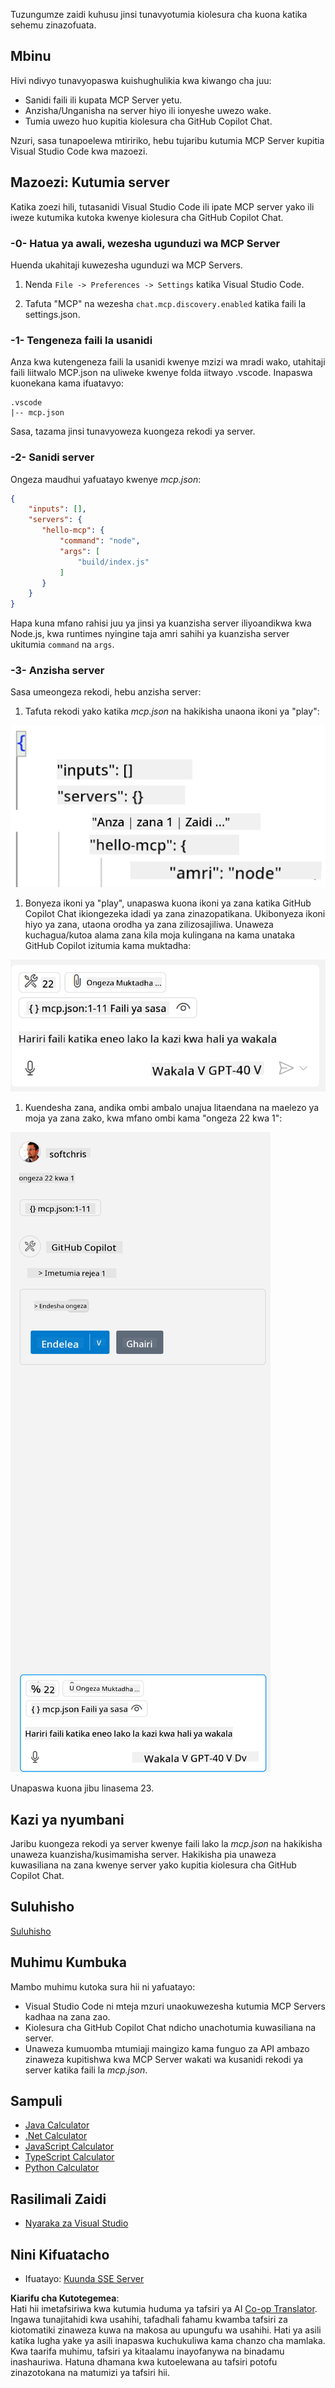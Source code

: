 <!--
CO_OP_TRANSLATOR_METADATA:
{
  "original_hash": "54e9ffc5dba01afcb8880a9949fd1881",
  "translation_date": "2025-07-13T19:34:01+00:00",
  "source_file": "03-GettingStarted/04-vscode/README.md",
  "language_code": "sw"
}
-->
Tuzungumze zaidi kuhusu jinsi tunavyotumia kiolesura cha kuona katika sehemu zinazofuata.

## Mbinu

Hivi ndivyo tunavyopaswa kuishughulikia kwa kiwango cha juu:

- Sanidi faili ili kupata MCP Server yetu.
- Anzisha/Unganisha na server hiyo ili ionyeshe uwezo wake.
- Tumia uwezo huo kupitia kiolesura cha GitHub Copilot Chat.

Nzuri, sasa tunapoelewa mtiririko, hebu tujaribu kutumia MCP Server kupitia Visual Studio Code kwa mazoezi.

## Mazoezi: Kutumia server

Katika zoezi hili, tutasanidi Visual Studio Code ili ipate MCP server yako ili iweze kutumika kutoka kwenye kiolesura cha GitHub Copilot Chat.

### -0- Hatua ya awali, wezesha ugunduzi wa MCP Server

Huenda ukahitaji kuwezesha ugunduzi wa MCP Servers.

1. Nenda `File -> Preferences -> Settings` katika Visual Studio Code.

1. Tafuta "MCP" na wezesha `chat.mcp.discovery.enabled` katika faili la settings.json.

### -1- Tengeneza faili la usanidi

Anza kwa kutengeneza faili la usanidi kwenye mzizi wa mradi wako, utahitaji faili liitwalo MCP.json na uliweke kwenye folda iitwayo .vscode. Inapaswa kuonekana kama ifuatavyo:

```text
.vscode
|-- mcp.json
```

Sasa, tazama jinsi tunavyoweza kuongeza rekodi ya server.

### -2- Sanidi server

Ongeza maudhui yafuatayo kwenye *mcp.json*:

```json
{
    "inputs": [],
    "servers": {
       "hello-mcp": {
           "command": "node",
           "args": [
               "build/index.js"
           ]
       }
    }
}
```

Hapa kuna mfano rahisi juu ya jinsi ya kuanzisha server iliyoandikwa kwa Node.js, kwa runtimes nyingine taja amri sahihi ya kuanzisha server ukitumia `command` na `args`.

### -3- Anzisha server

Sasa umeongeza rekodi, hebu anzisha server:

1. Tafuta rekodi yako katika *mcp.json* na hakikisha unaona ikoni ya "play":

  ![Kuanzisha server katika Visual Studio Code](../../../../translated_images/vscode-start-server.8e3c986612e3555de47e5b1e37b2f3020457eeb6a206568570fd74a17e3796ad.sw.png)  

1. Bonyeza ikoni ya "play", unapaswa kuona ikoni ya zana katika GitHub Copilot Chat ikiongezeka idadi ya zana zinazopatikana. Ukibonyeza ikoni hiyo ya zana, utaona orodha ya zana zilizosajiliwa. Unaweza kuchagua/kutoa alama zana kila moja kulingana na kama unataka GitHub Copilot izitumia kama muktadha:

  ![Kuanzisha server katika Visual Studio Code](../../../../translated_images/vscode-tool.0b3bbea2fb7d8c26ddf573cad15ef654e55302a323267d8ee6bd742fe7df7fed.sw.png)

1. Kuendesha zana, andika ombi ambalo unajua litaendana na maelezo ya moja ya zana zako, kwa mfano ombi kama "ongeza 22 kwa 1":

  ![Kuendesha zana kutoka GitHub Copilot](../../../../translated_images/vscode-agent.d5a0e0b897331060518fe3f13907677ef52b879db98c64d68a38338608f3751e.sw.png)

  Unapaswa kuona jibu linasema 23.

## Kazi ya nyumbani

Jaribu kuongeza rekodi ya server kwenye faili lako la *mcp.json* na hakikisha unaweza kuanzisha/kusimamisha server. Hakikisha pia unaweza kuwasiliana na zana kwenye server yako kupitia kiolesura cha GitHub Copilot Chat.

## Suluhisho

[Suluhisho](./solution/README.md)

## Muhimu Kumbuka

Mambo muhimu kutoka sura hii ni yafuatayo:

- Visual Studio Code ni mteja mzuri unaokuwezesha kutumia MCP Servers kadhaa na zana zao.
- Kiolesura cha GitHub Copilot Chat ndicho unachotumia kuwasiliana na server.
- Unaweza kumuomba mtumiaji maingizo kama funguo za API ambazo zinaweza kupitishwa kwa MCP Server wakati wa kusanidi rekodi ya server katika faili la *mcp.json*.

## Sampuli

- [Java Calculator](../samples/java/calculator/README.md)
- [.Net Calculator](../../../../03-GettingStarted/samples/csharp)
- [JavaScript Calculator](../samples/javascript/README.md)
- [TypeScript Calculator](../samples/typescript/README.md)
- [Python Calculator](../../../../03-GettingStarted/samples/python)

## Rasilimali Zaidi

- [Nyaraka za Visual Studio](https://code.visualstudio.com/docs/copilot/chat/mcp-servers)

## Nini Kifuatacho

- Ifuatayo: [Kuunda SSE Server](../05-sse-server/README.md)

**Kiarifu cha Kutotegemea**:  
Hati hii imetafsiriwa kwa kutumia huduma ya tafsiri ya AI [Co-op Translator](https://github.com/Azure/co-op-translator). Ingawa tunajitahidi kwa usahihi, tafadhali fahamu kwamba tafsiri za kiotomatiki zinaweza kuwa na makosa au upungufu wa usahihi. Hati ya asili katika lugha yake ya asili inapaswa kuchukuliwa kama chanzo cha mamlaka. Kwa taarifa muhimu, tafsiri ya kitaalamu inayofanywa na binadamu inashauriwa. Hatuna dhamana kwa kutoelewana au tafsiri potofu zinazotokana na matumizi ya tafsiri hii.